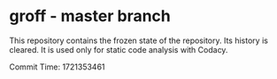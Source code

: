 # groff - master branch

This repository contains the frozen state of the repository.
Its history is cleared. It is used only for static code
analysis with Codacy.

Commit Time: 1721353461